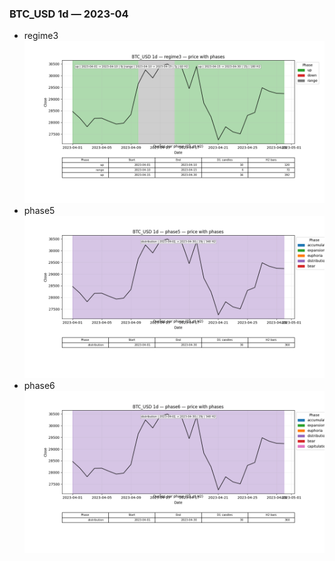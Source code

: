 ### BTC_USD 1d — 2023-04

- regime3
![BTC_USD_1d_regime3_2023-04_phase_price.png](outputs/fourier/phase_monthly/BTC_USD/1d/2023/2023-04/BTC_USD_1d_regime3_2023-04_phase_price.png)
- phase5
![BTC_USD_1d_phase5_2023-04_phase_price.png](outputs/fourier/phase_monthly/BTC_USD/1d/2023/2023-04/BTC_USD_1d_phase5_2023-04_phase_price.png)
- phase6
![BTC_USD_1d_phase6_2023-04_phase_price.png](outputs/fourier/phase_monthly/BTC_USD/1d/2023/2023-04/BTC_USD_1d_phase6_2023-04_phase_price.png)